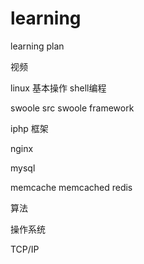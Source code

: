 # learning
learning plan

视频

linux 基本操作 shell编程

swoole src
swoole framework

iphp 框架

nginx 

mysql 

memcache memcached redis

算法

操作系统

TCP/IP

